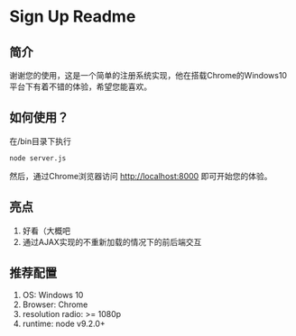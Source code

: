 # Sign Up Readme

## 简介

谢谢您的使用，这是一个简单的注册系统实现，他在搭载Chrome的Windows10平台下有着不错的体验，希望您能喜欢。

## 如何使用？

在/bin目录下执行

```shell
node server.js
```

然后，通过Chrome浏览器访问 [http://localhost:8000][1] 即可开始您的体验。

## 亮点

1. 好看（大概吧
1. 通过AJAX实现的不重新加载的情况下的前后端交互

## 推荐配置

1. OS: Windows 10
1. Browser: Chrome
1. resolution radio: >= 1080p
1. runtime: node v9.2.0+

[1]:http://localhost:8000